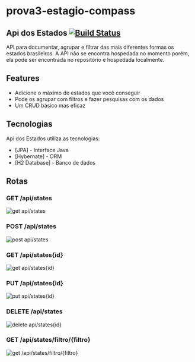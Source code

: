 # prova3-estagio-compass

## Api dos Estados [![Build Status](https://travis-ci.org/joemccann/dillinger.svg?branch=master)](https://travis-ci.org/joemccann/dillinger)

API para documentar, agrupar e filtrar das mais diferentes formas os estados brasileiros.
A API não se encontra hospedada no momento porém, ela pode ser encontrada no repositório e hospedada localmente.

## Features

- Adicione o máximo de estados que você conseguir
- Pode os agrupar com filtros e fazer pesquisas com os dados
- Um CRUD básico mas eficaz

## Tecnologias

Api dos Estados utiliza as tecnologias:

- [JPA] - Interface  Java
- [Hybernate] - ORM
- [H2 Database] - Banco de dados 

## Rotas

### GET /api/states
<img src='https://github.com/pinkglb/aaaa/blob/main/imagensReadme/get.png?raw=true' alt="get api/states">

### POST /api/states
<img src='https://github.com/pinkglb/aaaa/blob/main/imagensReadme/post.png?raw=true' alt="post api/states">

### GET /api/states{id}
<img src='https://github.com/pinkglb/aaaa/blob/main/imagensReadme/getId.png?raw=true' alt="get api/states{id}">

### PUT /api/states{id}
<img src='https://github.com/pinkglb/aaaa/blob/main/imagensReadme/put.png?raw=true' alt="put api/states{id}">

### DELETE /api/states
<img src='https://github.com/pinkglb/aaaa/blob/main/imagensReadme/delete.png?raw=true' alt="delete api/states{id}">

### GET /api/states/filtro/{filtro}
<img src='https://github.com/pinkglb/aaaa/blob/main/imagensReadme/getFiltro.png?raw=true' alt="get /api/states/filtro/{filtro}">
